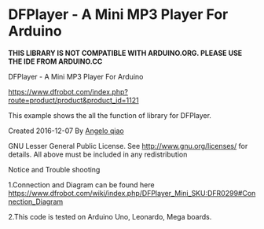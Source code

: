 # DFPlayer - A Mini MP3 Player For Arduino

**THIS LIBRARY IS NOT COMPATIBLE WITH ARDUINO.ORG. PLEASE USE THE IDE FROM ARDUINO.CC**

DFPlayer - A Mini MP3 Player For Arduino

https://www.dfrobot.com/index.php?route=product/product&product_id=1121

This example shows the all the function of library for DFPlayer.

Created 2016-12-07
By [Angelo qiao](Angelo.qiao@dfrobot.com)

GNU Lesser General Public License.
See <http://www.gnu.org/licenses/> for details.
All above must be included in any redistribution

Notice and Trouble shooting

1.Connection and Diagram can be found here
https://www.dfrobot.com/wiki/index.php/DFPlayer_Mini_SKU:DFR0299#Connection_Diagram

2.This code is tested on Arduino Uno, Leonardo, Mega boards.
